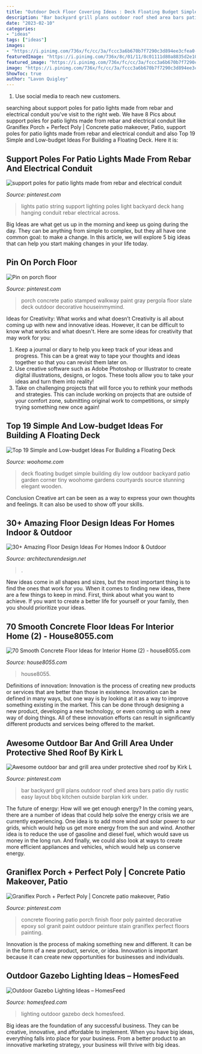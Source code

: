 ```yaml
---
title: "Outdoor Deck Floor Covering Ideas : Deck Floating Budget Simple Building Diy Low Outdoor Backyard Patio Garden Corner Tiny Woohome Gardens Courtyards Source Stunning Elegant Wooden"
description: "Bar backyard grill plans outdoor roof shed area bars patio diy rustic easy layout bbq kitchen outside barplan kirk under"
date: "2023-02-10"
categories:
- "ideas"
tags: ["ideas"]
images:
- "https://i.pinimg.com/736x/fc/cc/3a/fccc3a6b670b7f7290c3d894ee3cfea0--grill-area-shed-roof.jpg"
featuredImage: "https://i.pinimg.com/736x/8c/01/11/8c01111d80a8835d2e1062932088328a.jpg"
featured_image: "https://i.pinimg.com/736x/fc/cc/3a/fccc3a6b670b7f7290c3d894ee3cfea0--grill-area-shed-roof.jpg"
image: "https://i.pinimg.com/736x/fc/cc/3a/fccc3a6b670b7f7290c3d894ee3cfea0--grill-area-shed-roof.jpg"
ShowToc: true
author: "Lavon Quigley"
---
```



1. Use social media to reach new customers.

	

		
searching about support poles for patio lights made from rebar and electrical conduit you've visit to the right web. We have 8 Pics about support poles for patio lights made from rebar and electrical conduit like Graniflex Porch + Perfect Poly | Concrete patio makeover, Patio, support poles for patio lights made from rebar and electrical conduit and also Top 19 Simple and Low-budget Ideas For Building a Floating Deck. Here it is:
		
    
## Support Poles For Patio Lights Made From Rebar And Electrical Conduit

<img loading=lazy src="https://s-media-cache-ak0.pinimg.com/736x/94/ae/ba/94aeba94b611443c622e64a0c6077803.jpg" onerror="this.onerror=null;this.src='https://tse1.mm.bing.net/th?id=OIP.OSZYJvVvndftWsGRyTGuJwHaE8&amp;pid=15.1';" alt="support poles for patio lights made from rebar and electrical conduit">

_Source: pinterest.com_

>lights patio string support lighting poles light backyard deck hang hanging conduit rebar electrical across. 

	

Big Ideas are what get us up in the morning and keep us going during the day. They can be anything from simple to complex, but they all have one common goal: to make a change. In this article, we will explore 5 big ideas that can help you start making changes in your life today.

    
## Pin On Porch Floor

<img loading=lazy src="https://i.pinimg.com/736x/cc/b7/d8/ccb7d8893ab18a628417c485fcf68f99.jpg" onerror="this.onerror=null;this.src='https://tse2.mm.bing.net/th?id=OIP.LhCb5KkjVHq2f8OrfwC9IAHaJ3&amp;pid=15.1';" alt="Pin on porch floor">

_Source: pinterest.com_

>porch concrete patio stamped walkway paint gray pergola floor slate deck outdoor decorative houseinmymind. 

	

Ideas for Creativity: What works and what doesn’t
Creativity is all about coming up with new and innovative ideas. However, it can be difficult to know what works and what doesn't. Here are some ideas for creativity that may work for you: 
1. Keep a journal or diary to help you keep track of your ideas and progress. This can be a great way to tape your thoughts and ideas together so that you can revisit them later on. 
2. Use creative software such as Adobe Photoshop or Illustrator to create digital illustrations, designs, or logos. These tools allow you to take your ideas and turn them into reality! 
3. Take on challenging projects that will force you to rethink your methods and strategies. This can include working on projects that are outside of your comfort zone, submitting original work to competitions, or simply trying something new once again! 

    
## Top 19 Simple And Low-budget Ideas For Building A Floating Deck

<img loading=lazy src="http://www.woohome.com/wp-content/uploads/2016/04/DIY-Floating-Deck-Woohome-3.jpg" onerror="this.onerror=null;this.src='https://tse4.mm.bing.net/th?id=OIP.y4SyKD3W4qLm5XvtS7LBSwHaLI&amp;pid=15.1';" alt="Top 19 Simple and Low-budget Ideas For Building a Floating Deck">

_Source: woohome.com_

>deck floating budget simple building diy low outdoor backyard patio garden corner tiny woohome gardens courtyards source stunning elegant wooden. 

	

Conclusion
Creative art can be seen as a way to express your own thoughts and feelings. It can also be used to show off your skills.

    
## 30+ Amazing Floor Design Ideas For Homes Indoor &amp; Outdoor

<img loading=lazy src="https://cdn.architecturendesign.net/wp-content/uploads/2015/08/AD-Indoor-Outdoor-Floor-Design-Ideas-21.jpg" onerror="this.onerror=null;this.src='https://tse2.mm.bing.net/th?id=OIP.K8DN2tCv0pbdZ-JeeS_u-gHaLH&amp;pid=15.1';" alt="30+ Amazing Floor Design Ideas For Homes Indoor &amp; Outdoor">

_Source: architecturendesign.net_

>. 

	

New ideas come in all shapes and sizes, but the most important thing is to find the ones that work for you. When it comes to finding new ideas, there are a few things to keep in mind. First, think about what you want to achieve. If you want to create a better life for yourself or your family, then you should prioritize your ideas.

    
## 70 Smooth Concrete Floor Ideas For Interior Home (2) - House8055.com

<img loading=lazy src="https://i0.wp.com/house8055.com/wp-content/uploads/2019/06/70-Smooth-Concrete-Floor-Ideas-for-Interior-Home-2.jpg?fit=1200%2C1600&amp;ssl=1" onerror="this.onerror=null;this.src='https://tse3.mm.bing.net/th?id=OIP.wcggVsXjMM_iRMEk11LYgwHaJ4&amp;pid=15.1';" alt="70 Smooth Concrete Floor Ideas for Interior Home (2) - house8055.com">

_Source: house8055.com_

>house8055. 

	

Definitions of innovation:
Innovation is the process of creating new products or services that are better than those in existence. Innovation can be defined in many ways, but one way is by looking at it as a way to improve something existing in the market. This can be done through designing a new product, developing a new technology, or even coming up with a new way of doing things. All of these innovation efforts can result in significantly different products and services being offered to the market.

    
## Awesome Outdoor Bar And Grill Area Under Protective Shed Roof By Kirk L

<img loading=lazy src="https://i.pinimg.com/736x/fc/cc/3a/fccc3a6b670b7f7290c3d894ee3cfea0--grill-area-shed-roof.jpg" onerror="this.onerror=null;this.src='https://tse1.mm.bing.net/th?id=OIP.JghD-aIa9O_bnDFkWp1s5gHaFh&amp;pid=15.1';" alt="Awesome outdoor bar and grill area under protective shed roof by Kirk L">

_Source: pinterest.com_

>bar backyard grill plans outdoor roof shed area bars patio diy rustic easy layout bbq kitchen outside barplan kirk under. 

	

The future of energy: How will we get enough energy?
In the coming years, there are a number of ideas that could help solve the energy crisis we are currently experiencing. One idea is to add more wind and solar power to our grids, which would help us get more energy from the sun and wind. Another idea is to reduce the use of gasoline and diesel fuel, which would save us money in the long run. And finally, we could also look at ways to create more efficient appliances and vehicles, which would help us conserve energy.

    
## Graniflex Porch + Perfect Poly | Concrete Patio Makeover, Patio

<img loading=lazy src="https://i.pinimg.com/736x/8c/01/11/8c01111d80a8835d2e1062932088328a.jpg" onerror="this.onerror=null;this.src='https://tse2.mm.bing.net/th?id=OIP.BCrK5i6hbqwjc2RQMANJxgHaJ3&amp;pid=15.1';" alt="Graniflex Porch + Perfect Poly | Concrete patio makeover, Patio">

_Source: pinterest.com_

>concrete flooring patio porch finish floor poly painted decorative epoxy sol granit paint outdoor peinture stain graniflex perfect floors painting. 

	

Innovation is the process of making something new and different. It can be in the form of a new product, service, or idea. Innovation is important because it can create new opportunities for businesses and individuals.

    
## Outdoor Gazebo Lighting Ideas – HomesFeed

<img loading=lazy src="https://homesfeed.com/wp-content/uploads/2015/11/Lighting-Design-On-Home-Outdoor-Wooden-Deck-With-Stairs-Design-And-Outdoor-Furniture.jpg" onerror="this.onerror=null;this.src='https://tse3.mm.bing.net/th?id=OIP.wPgINDrAumzUOeL4E2pgCQHaE7&amp;pid=15.1';" alt="Outdoor Gazebo Lighting Ideas – HomesFeed">

_Source: homesfeed.com_

>lighting outdoor gazebo deck homesfeed. 

	

Big ideas are the foundation of any successful business. They can be creative, innovative, and affordable to implement. When you have big ideas, everything falls into place for your business. From a better product to an innovative marketing strategy, your business will thrive with big ideas.

